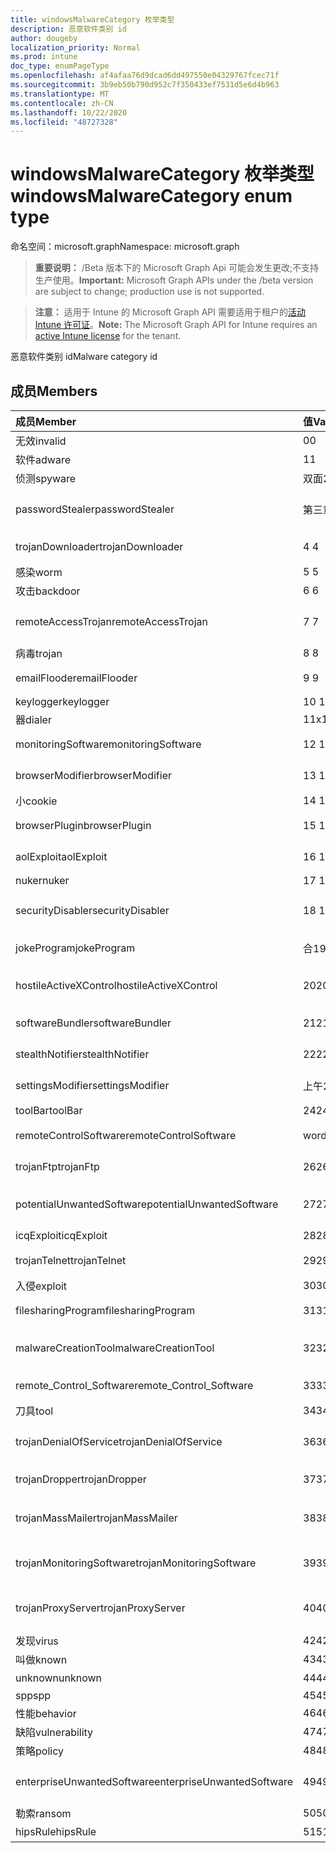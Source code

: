 ```yaml
---
title: windowsMalwareCategory 枚举类型
description: 恶意软件类别 id
author: dougeby
localization_priority: Normal
ms.prod: intune
doc_type: enumPageType
ms.openlocfilehash: af4afaa76d9dcad6dd497550e04329767fcec71f
ms.sourcegitcommit: 3b9eb50b790d952c7f350433ef7531d5e6d4b963
ms.translationtype: MT
ms.contentlocale: zh-CN
ms.lasthandoff: 10/22/2020
ms.locfileid: "48727328"
---
```

# <a name="windowsmalwarecategory-enum-type"></a><span data-ttu-id="d873d-103">windowsMalwareCategory 枚举类型</span><span class="sxs-lookup"><span data-stu-id="d873d-103">windowsMalwareCategory enum type</span></span>

<span data-ttu-id="d873d-104">命名空间：microsoft.graph</span><span class="sxs-lookup"><span data-stu-id="d873d-104">Namespace: microsoft.graph</span></span>

> <span data-ttu-id="d873d-105">**重要说明：** /Beta 版本下的 Microsoft Graph Api 可能会发生更改;不支持生产使用。</span><span class="sxs-lookup"><span data-stu-id="d873d-105">**Important:** Microsoft Graph APIs under the /beta version are subject to change; production use is not supported.</span></span>

> <span data-ttu-id="d873d-106">**注意：** 适用于 Intune 的 Microsoft Graph API 需要适用于租户的[活动 Intune 许可证](https://go.microsoft.com/fwlink/?linkid=839381)。</span><span class="sxs-lookup"><span data-stu-id="d873d-106">**Note:** The Microsoft Graph API for Intune requires an [active Intune license](https://go.microsoft.com/fwlink/?linkid=839381) for the tenant.</span></span>

<span data-ttu-id="d873d-107">恶意软件类别 id</span><span class="sxs-lookup"><span data-stu-id="d873d-107">Malware category id</span></span>

## <a name="members"></a><span data-ttu-id="d873d-108">成员</span><span class="sxs-lookup"><span data-stu-id="d873d-108">Members</span></span>
|<span data-ttu-id="d873d-109">成员</span><span class="sxs-lookup"><span data-stu-id="d873d-109">Member</span></span>|<span data-ttu-id="d873d-110">值</span><span class="sxs-lookup"><span data-stu-id="d873d-110">Value</span></span>|<span data-ttu-id="d873d-111">说明</span><span class="sxs-lookup"><span data-stu-id="d873d-111">Description</span></span>|
|:---|:---|:---|
|<span data-ttu-id="d873d-112">无效</span><span class="sxs-lookup"><span data-stu-id="d873d-112">invalid</span></span>|<span data-ttu-id="d873d-113">0</span><span class="sxs-lookup"><span data-stu-id="d873d-113">0</span></span>|<span data-ttu-id="d873d-114">Invalid</span><span class="sxs-lookup"><span data-stu-id="d873d-114">Invalid</span></span>|
|<span data-ttu-id="d873d-115">软件</span><span class="sxs-lookup"><span data-stu-id="d873d-115">adware</span></span>|<span data-ttu-id="d873d-116">1</span><span class="sxs-lookup"><span data-stu-id="d873d-116">1</span></span>|<span data-ttu-id="d873d-117">软件</span><span class="sxs-lookup"><span data-stu-id="d873d-117">Adware</span></span>|
|<span data-ttu-id="d873d-118">侦测</span><span class="sxs-lookup"><span data-stu-id="d873d-118">spyware</span></span>|<span data-ttu-id="d873d-119">双面</span><span class="sxs-lookup"><span data-stu-id="d873d-119">2</span></span>|<span data-ttu-id="d873d-120">侦测</span><span class="sxs-lookup"><span data-stu-id="d873d-120">Spyware</span></span>|
|<span data-ttu-id="d873d-121">passwordStealer</span><span class="sxs-lookup"><span data-stu-id="d873d-121">passwordStealer</span></span>|<span data-ttu-id="d873d-122">第三章</span><span class="sxs-lookup"><span data-stu-id="d873d-122">3</span></span>|<span data-ttu-id="d873d-123">密码 stealer</span><span class="sxs-lookup"><span data-stu-id="d873d-123">Password stealer</span></span>|
|<span data-ttu-id="d873d-124">trojanDownloader</span><span class="sxs-lookup"><span data-stu-id="d873d-124">trojanDownloader</span></span>|<span data-ttu-id="d873d-125">4 </span><span class="sxs-lookup"><span data-stu-id="d873d-125">4</span></span>|<span data-ttu-id="d873d-126">特洛伊木马下载程序</span><span class="sxs-lookup"><span data-stu-id="d873d-126">Trojan downloader</span></span>|
|<span data-ttu-id="d873d-127">感染</span><span class="sxs-lookup"><span data-stu-id="d873d-127">worm</span></span>|<span data-ttu-id="d873d-128">5 </span><span class="sxs-lookup"><span data-stu-id="d873d-128">5</span></span>|<span data-ttu-id="d873d-129">感染</span><span class="sxs-lookup"><span data-stu-id="d873d-129">Worm</span></span>|
|<span data-ttu-id="d873d-130">攻击</span><span class="sxs-lookup"><span data-stu-id="d873d-130">backdoor</span></span>|<span data-ttu-id="d873d-131">6 </span><span class="sxs-lookup"><span data-stu-id="d873d-131">6</span></span>|<span data-ttu-id="d873d-132">攻击</span><span class="sxs-lookup"><span data-stu-id="d873d-132">Backdoor</span></span>|
|<span data-ttu-id="d873d-133">remoteAccessTrojan</span><span class="sxs-lookup"><span data-stu-id="d873d-133">remoteAccessTrojan</span></span>|<span data-ttu-id="d873d-134">7 </span><span class="sxs-lookup"><span data-stu-id="d873d-134">7</span></span>|<span data-ttu-id="d873d-135">远程访问特洛伊木马</span><span class="sxs-lookup"><span data-stu-id="d873d-135">Remote access Trojan</span></span>|
|<span data-ttu-id="d873d-136">病毒</span><span class="sxs-lookup"><span data-stu-id="d873d-136">trojan</span></span>|<span data-ttu-id="d873d-137">8 </span><span class="sxs-lookup"><span data-stu-id="d873d-137">8</span></span>|<span data-ttu-id="d873d-138">病毒</span><span class="sxs-lookup"><span data-stu-id="d873d-138">Trojan</span></span>|
|<span data-ttu-id="d873d-139">emailFlooder</span><span class="sxs-lookup"><span data-stu-id="d873d-139">emailFlooder</span></span>|<span data-ttu-id="d873d-140">9 </span><span class="sxs-lookup"><span data-stu-id="d873d-140">9</span></span>|<span data-ttu-id="d873d-141">电子邮件 flooder</span><span class="sxs-lookup"><span data-stu-id="d873d-141">Email flooder</span></span>|
|<span data-ttu-id="d873d-142">keylogger</span><span class="sxs-lookup"><span data-stu-id="d873d-142">keylogger</span></span>|<span data-ttu-id="d873d-143">10  </span><span class="sxs-lookup"><span data-stu-id="d873d-143">10</span></span>|<span data-ttu-id="d873d-144">Keylogger</span><span class="sxs-lookup"><span data-stu-id="d873d-144">Keylogger</span></span>|
|<span data-ttu-id="d873d-145">器</span><span class="sxs-lookup"><span data-stu-id="d873d-145">dialer</span></span>|<span data-ttu-id="d873d-146">11x17</span><span class="sxs-lookup"><span data-stu-id="d873d-146">11</span></span>|<span data-ttu-id="d873d-147">器</span><span class="sxs-lookup"><span data-stu-id="d873d-147">Dialer</span></span>|
|<span data-ttu-id="d873d-148">monitoringSoftware</span><span class="sxs-lookup"><span data-stu-id="d873d-148">monitoringSoftware</span></span>|<span data-ttu-id="d873d-149">12 </span><span class="sxs-lookup"><span data-stu-id="d873d-149">12</span></span>|<span data-ttu-id="d873d-150">监视软件</span><span class="sxs-lookup"><span data-stu-id="d873d-150">Monitoring software</span></span>|
|<span data-ttu-id="d873d-151">browserModifier</span><span class="sxs-lookup"><span data-stu-id="d873d-151">browserModifier</span></span>|<span data-ttu-id="d873d-152">13 </span><span class="sxs-lookup"><span data-stu-id="d873d-152">13</span></span>|<span data-ttu-id="d873d-153">浏览器修饰符</span><span class="sxs-lookup"><span data-stu-id="d873d-153">Browser modifier</span></span>|
|<span data-ttu-id="d873d-154">小</span><span class="sxs-lookup"><span data-stu-id="d873d-154">cookie</span></span>|<span data-ttu-id="d873d-155">14 </span><span class="sxs-lookup"><span data-stu-id="d873d-155">14</span></span>|<span data-ttu-id="d873d-156">Cookie</span><span class="sxs-lookup"><span data-stu-id="d873d-156">Cookie</span></span>|
|<span data-ttu-id="d873d-157">browserPlugin</span><span class="sxs-lookup"><span data-stu-id="d873d-157">browserPlugin</span></span>|<span data-ttu-id="d873d-158">15 </span><span class="sxs-lookup"><span data-stu-id="d873d-158">15</span></span>|<span data-ttu-id="d873d-159">浏览器插件</span><span class="sxs-lookup"><span data-stu-id="d873d-159">Browser plugin</span></span>|
|<span data-ttu-id="d873d-160">aolExploit</span><span class="sxs-lookup"><span data-stu-id="d873d-160">aolExploit</span></span>|<span data-ttu-id="d873d-161">16 </span><span class="sxs-lookup"><span data-stu-id="d873d-161">16</span></span>|<span data-ttu-id="d873d-162">AOL 攻击</span><span class="sxs-lookup"><span data-stu-id="d873d-162">AOL exploit</span></span>|
|<span data-ttu-id="d873d-163">nuker</span><span class="sxs-lookup"><span data-stu-id="d873d-163">nuker</span></span>|<span data-ttu-id="d873d-164">17 </span><span class="sxs-lookup"><span data-stu-id="d873d-164">17</span></span>|<span data-ttu-id="d873d-165">Nuker</span><span class="sxs-lookup"><span data-stu-id="d873d-165">Nuker</span></span>|
|<span data-ttu-id="d873d-166">securityDisabler</span><span class="sxs-lookup"><span data-stu-id="d873d-166">securityDisabler</span></span>|<span data-ttu-id="d873d-167">18 </span><span class="sxs-lookup"><span data-stu-id="d873d-167">18</span></span>|<span data-ttu-id="d873d-168">安全 disabler</span><span class="sxs-lookup"><span data-stu-id="d873d-168">Security disabler</span></span>|
|<span data-ttu-id="d873d-169">jokeProgram</span><span class="sxs-lookup"><span data-stu-id="d873d-169">jokeProgram</span></span>|<span data-ttu-id="d873d-170">合</span><span class="sxs-lookup"><span data-stu-id="d873d-170">19</span></span>|<span data-ttu-id="d873d-171">玩笑程序</span><span class="sxs-lookup"><span data-stu-id="d873d-171">Joke program</span></span>|
|<span data-ttu-id="d873d-172">hostileActiveXControl</span><span class="sxs-lookup"><span data-stu-id="d873d-172">hostileActiveXControl</span></span>|<span data-ttu-id="d873d-173">20</span><span class="sxs-lookup"><span data-stu-id="d873d-173">20</span></span>|<span data-ttu-id="d873d-174">恶意 ActiveX 控件</span><span class="sxs-lookup"><span data-stu-id="d873d-174">Hostile ActiveX control</span></span>|
|<span data-ttu-id="d873d-175">softwareBundler</span><span class="sxs-lookup"><span data-stu-id="d873d-175">softwareBundler</span></span>|<span data-ttu-id="d873d-176"> 21</span><span class="sxs-lookup"><span data-stu-id="d873d-176">21</span></span>|<span data-ttu-id="d873d-177">软件捆绑程序</span><span class="sxs-lookup"><span data-stu-id="d873d-177">Software bundler</span></span>|
|<span data-ttu-id="d873d-178">stealthNotifier</span><span class="sxs-lookup"><span data-stu-id="d873d-178">stealthNotifier</span></span>|<span data-ttu-id="d873d-179">22</span><span class="sxs-lookup"><span data-stu-id="d873d-179">22</span></span>|<span data-ttu-id="d873d-180">隐形修饰符</span><span class="sxs-lookup"><span data-stu-id="d873d-180">Stealth modifier</span></span>|
|<span data-ttu-id="d873d-181">settingsModifier</span><span class="sxs-lookup"><span data-stu-id="d873d-181">settingsModifier</span></span>|<span data-ttu-id="d873d-182">上午</span><span class="sxs-lookup"><span data-stu-id="d873d-182">23</span></span>|<span data-ttu-id="d873d-183">Settings 修饰符</span><span class="sxs-lookup"><span data-stu-id="d873d-183">Settings modifier</span></span>|
|<span data-ttu-id="d873d-184">toolBar</span><span class="sxs-lookup"><span data-stu-id="d873d-184">toolBar</span></span>|<span data-ttu-id="d873d-185">24</span><span class="sxs-lookup"><span data-stu-id="d873d-185">24</span></span>|<span data-ttu-id="d873d-186">工具栏</span><span class="sxs-lookup"><span data-stu-id="d873d-186">Toolbar</span></span>|
|<span data-ttu-id="d873d-187">remoteControlSoftware</span><span class="sxs-lookup"><span data-stu-id="d873d-187">remoteControlSoftware</span></span>|<span data-ttu-id="d873d-188">word</span><span class="sxs-lookup"><span data-stu-id="d873d-188">25</span></span>|<span data-ttu-id="d873d-189">远程控制软件</span><span class="sxs-lookup"><span data-stu-id="d873d-189">Remote control software</span></span>|
|<span data-ttu-id="d873d-190">trojanFtp</span><span class="sxs-lookup"><span data-stu-id="d873d-190">trojanFtp</span></span>|<span data-ttu-id="d873d-191">26</span><span class="sxs-lookup"><span data-stu-id="d873d-191">26</span></span>|<span data-ttu-id="d873d-192">特洛伊木马 FTP</span><span class="sxs-lookup"><span data-stu-id="d873d-192">Trojan FTP</span></span>|
|<span data-ttu-id="d873d-193">potentialUnwantedSoftware</span><span class="sxs-lookup"><span data-stu-id="d873d-193">potentialUnwantedSoftware</span></span>|<span data-ttu-id="d873d-194">27</span><span class="sxs-lookup"><span data-stu-id="d873d-194">27</span></span>|<span data-ttu-id="d873d-195">潜在的不需要的软件</span><span class="sxs-lookup"><span data-stu-id="d873d-195">Potential unwanted software</span></span>|
|<span data-ttu-id="d873d-196">icqExploit</span><span class="sxs-lookup"><span data-stu-id="d873d-196">icqExploit</span></span>|<span data-ttu-id="d873d-197">28</span><span class="sxs-lookup"><span data-stu-id="d873d-197">28</span></span>|<span data-ttu-id="d873d-198">ICQ 攻击</span><span class="sxs-lookup"><span data-stu-id="d873d-198">ICQ exploit</span></span>|
|<span data-ttu-id="d873d-199">trojanTelnet</span><span class="sxs-lookup"><span data-stu-id="d873d-199">trojanTelnet</span></span>|<span data-ttu-id="d873d-200">29</span><span class="sxs-lookup"><span data-stu-id="d873d-200">29</span></span>|<span data-ttu-id="d873d-201">特洛伊木马 telnet</span><span class="sxs-lookup"><span data-stu-id="d873d-201">Trojan telnet</span></span>|
|<span data-ttu-id="d873d-202">入侵</span><span class="sxs-lookup"><span data-stu-id="d873d-202">exploit</span></span>|<span data-ttu-id="d873d-203">30</span><span class="sxs-lookup"><span data-stu-id="d873d-203">30</span></span>|<span data-ttu-id="d873d-204">入侵</span><span class="sxs-lookup"><span data-stu-id="d873d-204">Exploit</span></span>|
|<span data-ttu-id="d873d-205">filesharingProgram</span><span class="sxs-lookup"><span data-stu-id="d873d-205">filesharingProgram</span></span>|<span data-ttu-id="d873d-206">31</span><span class="sxs-lookup"><span data-stu-id="d873d-206">31</span></span>|<span data-ttu-id="d873d-207">文件共享程序</span><span class="sxs-lookup"><span data-stu-id="d873d-207">File sharing program</span></span>|
|<span data-ttu-id="d873d-208">malwareCreationTool</span><span class="sxs-lookup"><span data-stu-id="d873d-208">malwareCreationTool</span></span>|<span data-ttu-id="d873d-209">32</span><span class="sxs-lookup"><span data-stu-id="d873d-209">32</span></span>|<span data-ttu-id="d873d-210">恶意软件创建工具</span><span class="sxs-lookup"><span data-stu-id="d873d-210">Malware creation tool</span></span>|
|<span data-ttu-id="d873d-211">remote_Control_Software</span><span class="sxs-lookup"><span data-stu-id="d873d-211">remote_Control_Software</span></span>|<span data-ttu-id="d873d-212">33</span><span class="sxs-lookup"><span data-stu-id="d873d-212">33</span></span>|<span data-ttu-id="d873d-213">远程控制软件</span><span class="sxs-lookup"><span data-stu-id="d873d-213">Remote control software</span></span>|
|<span data-ttu-id="d873d-214">刀具</span><span class="sxs-lookup"><span data-stu-id="d873d-214">tool</span></span>|<span data-ttu-id="d873d-215">34</span><span class="sxs-lookup"><span data-stu-id="d873d-215">34</span></span>|<span data-ttu-id="d873d-216">工具</span><span class="sxs-lookup"><span data-stu-id="d873d-216">Tool</span></span>|
|<span data-ttu-id="d873d-217">trojanDenialOfService</span><span class="sxs-lookup"><span data-stu-id="d873d-217">trojanDenialOfService</span></span>|<span data-ttu-id="d873d-218">36</span><span class="sxs-lookup"><span data-stu-id="d873d-218">36</span></span>|<span data-ttu-id="d873d-219">特洛伊木马拒绝服务</span><span class="sxs-lookup"><span data-stu-id="d873d-219">Trojan denial of service</span></span>|
|<span data-ttu-id="d873d-220">trojanDropper</span><span class="sxs-lookup"><span data-stu-id="d873d-220">trojanDropper</span></span>|<span data-ttu-id="d873d-221">37</span><span class="sxs-lookup"><span data-stu-id="d873d-221">37</span></span>|<span data-ttu-id="d873d-222">特洛伊木马程序吸管</span><span class="sxs-lookup"><span data-stu-id="d873d-222">Trojan dropper</span></span>|
|<span data-ttu-id="d873d-223">trojanMassMailer</span><span class="sxs-lookup"><span data-stu-id="d873d-223">trojanMassMailer</span></span>|<span data-ttu-id="d873d-224">38</span><span class="sxs-lookup"><span data-stu-id="d873d-224">38</span></span>|<span data-ttu-id="d873d-225">特洛伊木马邮件群发程序</span><span class="sxs-lookup"><span data-stu-id="d873d-225">Trojan mass mailer</span></span>|
|<span data-ttu-id="d873d-226">trojanMonitoringSoftware</span><span class="sxs-lookup"><span data-stu-id="d873d-226">trojanMonitoringSoftware</span></span>|<span data-ttu-id="d873d-227">39</span><span class="sxs-lookup"><span data-stu-id="d873d-227">39</span></span>|<span data-ttu-id="d873d-228">特洛伊木马监视软件</span><span class="sxs-lookup"><span data-stu-id="d873d-228">Trojan monitoring software</span></span>|
|<span data-ttu-id="d873d-229">trojanProxyServer</span><span class="sxs-lookup"><span data-stu-id="d873d-229">trojanProxyServer</span></span>|<span data-ttu-id="d873d-230">40</span><span class="sxs-lookup"><span data-stu-id="d873d-230">40</span></span>|<span data-ttu-id="d873d-231">特洛伊木马代理服务器</span><span class="sxs-lookup"><span data-stu-id="d873d-231">Trojan proxy server</span></span>|
|<span data-ttu-id="d873d-232">发现</span><span class="sxs-lookup"><span data-stu-id="d873d-232">virus</span></span>|<span data-ttu-id="d873d-233">42</span><span class="sxs-lookup"><span data-stu-id="d873d-233">42</span></span>|<span data-ttu-id="d873d-234">发现</span><span class="sxs-lookup"><span data-stu-id="d873d-234">Virus</span></span>|
|<span data-ttu-id="d873d-235">叫做</span><span class="sxs-lookup"><span data-stu-id="d873d-235">known</span></span>|<span data-ttu-id="d873d-236">43</span><span class="sxs-lookup"><span data-stu-id="d873d-236">43</span></span>|<span data-ttu-id="d873d-237">叫做</span><span class="sxs-lookup"><span data-stu-id="d873d-237">Known</span></span>|
|<span data-ttu-id="d873d-238">unknown</span><span class="sxs-lookup"><span data-stu-id="d873d-238">unknown</span></span>|<span data-ttu-id="d873d-239">44</span><span class="sxs-lookup"><span data-stu-id="d873d-239">44</span></span>|<span data-ttu-id="d873d-240">未知</span><span class="sxs-lookup"><span data-stu-id="d873d-240">Unknown</span></span>|
|<span data-ttu-id="d873d-241">spp</span><span class="sxs-lookup"><span data-stu-id="d873d-241">spp</span></span>|<span data-ttu-id="d873d-242">45</span><span class="sxs-lookup"><span data-stu-id="d873d-242">45</span></span>|<span data-ttu-id="d873d-243">SPP</span><span class="sxs-lookup"><span data-stu-id="d873d-243">SPP</span></span>|
|<span data-ttu-id="d873d-244">性能</span><span class="sxs-lookup"><span data-stu-id="d873d-244">behavior</span></span>|<span data-ttu-id="d873d-245">46</span><span class="sxs-lookup"><span data-stu-id="d873d-245">46</span></span>|<span data-ttu-id="d873d-246">行为</span><span class="sxs-lookup"><span data-stu-id="d873d-246">Behavior</span></span>|
|<span data-ttu-id="d873d-247">缺陷</span><span class="sxs-lookup"><span data-stu-id="d873d-247">vulnerability</span></span>|<span data-ttu-id="d873d-248">47</span><span class="sxs-lookup"><span data-stu-id="d873d-248">47</span></span>|<span data-ttu-id="d873d-249">缺陷</span><span class="sxs-lookup"><span data-stu-id="d873d-249">Vulnerability</span></span>|
|<span data-ttu-id="d873d-250">策略</span><span class="sxs-lookup"><span data-stu-id="d873d-250">policy</span></span>|<span data-ttu-id="d873d-251">48</span><span class="sxs-lookup"><span data-stu-id="d873d-251">48</span></span>|<span data-ttu-id="d873d-252">Policy</span><span class="sxs-lookup"><span data-stu-id="d873d-252">Policy</span></span>|
|<span data-ttu-id="d873d-253">enterpriseUnwantedSoftware</span><span class="sxs-lookup"><span data-stu-id="d873d-253">enterpriseUnwantedSoftware</span></span>|<span data-ttu-id="d873d-254">49</span><span class="sxs-lookup"><span data-stu-id="d873d-254">49</span></span>|<span data-ttu-id="d873d-255">企业不需要的软件</span><span class="sxs-lookup"><span data-stu-id="d873d-255">Enterprise Unwanted Software</span></span>|
|<span data-ttu-id="d873d-256">勒索</span><span class="sxs-lookup"><span data-stu-id="d873d-256">ransom</span></span>|<span data-ttu-id="d873d-257">50</span><span class="sxs-lookup"><span data-stu-id="d873d-257">50</span></span>|<span data-ttu-id="d873d-258">勒索</span><span class="sxs-lookup"><span data-stu-id="d873d-258">Ransom</span></span>|
|<span data-ttu-id="d873d-259">hipsRule</span><span class="sxs-lookup"><span data-stu-id="d873d-259">hipsRule</span></span>|<span data-ttu-id="d873d-260">51</span><span class="sxs-lookup"><span data-stu-id="d873d-260">51</span></span>|<span data-ttu-id="d873d-261">HIPS 规则</span><span class="sxs-lookup"><span data-stu-id="d873d-261">HIPS Rule</span></span>|





